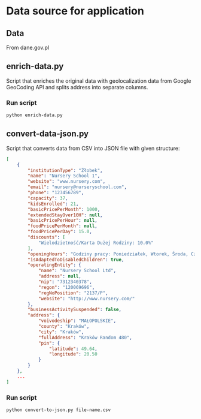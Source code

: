 # Data source for application

## Data

From dane.gov.pl

## enrich-data.py

Script that enriches the original data with geolocalization data from Google GeoCoding API and splits address into separate columns.

### Run script
```bash
python enrich-data.py
```

## convert-data-json.py

Script that converts data from CSV into JSON file with given structure:

```json
[
    {
        "institutionType": "Żłobek",
        "name": "Nursery School 1",
        "website": "www.nursery.com",
        "email": "nursery@nurseryschool.com",
        "phone": "123456789",
        "capacity": 37,
        "kidsEnrolled": 21,
        "basicPricePerMonth": 1000,
        "extendedStayOver10H": null,
        "basicPricePerHour": null,
        "foodPricePerMonth": null,
        "foodPricePerDay": 15.0,
        "discounts": [
            "Wielodzietność/Karta Dużej Rodziny: 10.0%"
        ],
        "openingHours": "Godziny pracy: Poniedziałek, Wtorek, Środa, Czwartek, Piątek 6:30-17:30",
        "isAdaptedToDisabledChildren": true,
        "operatingEntity": {
            "name": "Nursery School Ltd",
            "address": null,
            "nip": "7312340378",
            "regon": "120069696",
            "regNoPosition": "2137/P",
            "website": "http://www.nursery.com/"
        },
        "businessActivitySuspended": false,
        "address": {
            "voivodeship": "MAŁOPOLSKIE",
            "county": "Kraków",
            "city": "Kraków",
            "fullAddress": "Kraków Random 480",
            "pin": {
                "latitude": 49.64,
                "longitude": 20.50
            }
        }
    },
    ...
]
```

### Run script

```bash
python convert-to-json.py file-name.csv
```
